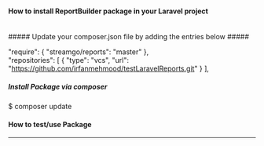 #### How to install ReportBuilder package in your Laravel project ####
<br/>
##### Update your composer.json file by adding the entries below #####

"require": {
        "streamgo/reports": "master"
},
<br/>
"repositories": [
        {
            "type": "vcs",
            "url": "https://github.com/irfanmehmood/testLaravelReports.git"
        }
],

##### Install Package via composer #####
$ composer update


#### How to test/use Package ####
<hr/>

